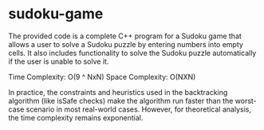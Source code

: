 # sudoku-game
The provided code is a complete C++ program for a Sudoku game that allows a user to solve a Sudoku puzzle by entering numbers into empty cells. It also includes functionality to solve the Sudoku puzzle automatically if the user is unable to solve it.


Time Complexity: O(9 ^ NxN)
Space Complexity: O(NXN)



In practice, the constraints and heuristics used in the backtracking algorithm (like isSafe checks) make the algorithm run faster than the worst-case scenario in most real-world cases. However, for theoretical analysis, the time complexity remains exponential.
